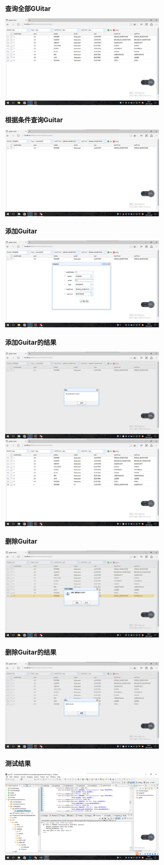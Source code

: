 ## 查询全部GUitar
![](ALL.jpg)
## 根据条件查询Guitar
![](search.jpg)
## 添加Guitar
![](add.jpg)
## 添加Guitar的结果
![](addresult1.jpg) 
![](addresult2.jpg)
## 删除Guitar
![](delete.jpg)
## 删除Guitar的结果
![](deleteresult.jpg)
## 测试结果
![](test.png)

